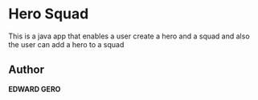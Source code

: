 # Hero Squad

This is a java app that enables a user create a hero and a squad and also the user can add a hero to a squad

## Author

**EDWARD GERO**
